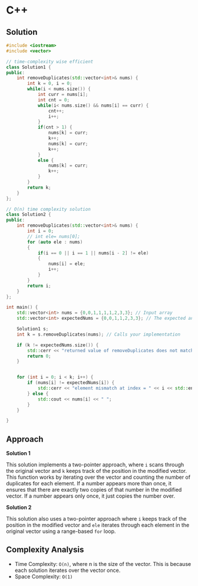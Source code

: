 # C++

## Solution

```cpp
#include <iostream>
#include <vector>

// time-complexity wise efficient
class Solution1 {
public:
    int removeDuplicates(std::vector<int>& nums) {
        int k = 0, i = 0;
        while(i < nums.size()) {
            int curr = nums[i];
            int cnt = 0;
            while(i< nums.size() && nums[i] == curr) {
                cnt++;
                i++;
            }
            if(cnt > 1) {
                nums[k] = curr;
                k++;
                nums[k] = curr;
                k++;
            }
            else {
                nums[k] = curr;
                k++;
            }
        }
        return k;
    }
};

// O(n) time complexity solution
class Solution2 {
public:
    int removeDuplicates(std::vector<int>& nums) {
        int i = 0;
        // int ele= nums[0];
        for (auto ele : nums)
        {
            if(i == 0 || i == 1 || nums[i - 2] != ele)
            {
                nums[i] = ele;
                i++;
            }
        }
        return i;
    }
};

int main() {
    std::vector<int> nums = {0,0,1,1,1,1,2,3,3}; // Input array
    std::vector<int> expectedNums = {0,0,1,1,2,3,3}; // The expected answer with correct length

    Solution1 s;
    int k = s.removeDuplicates(nums); // Calls your implementation

    if (k != expectedNums.size()) {
        std::cerr << "returned value of removeDuplicates does not match the length of expectedNums array" << std::endl;
        return 0;
    }


    for (int i = 0; i < k; i++) {
        if (nums[i] != expectedNums[i]) {
            std::cerr << "element mismatch at index = " << i << std::endl;
        } else {
            std::cout << nums[i] << " ";
        }
    }

}

```

## Approach

**Solution 1**

This solution implements a two-pointer approach, where `i` scans through the original vector and `k` keeps track of the position in the modified vector. This function works by iterating over the vector and counting the number of duplicates for each element. If a number appears more than once, it ensures that there are exactly two copies of that number in the modified vector. If a number appears only once, it just copies the number over.

**Solution 2**

This solution also uses a two-pointer approach where `i` keeps track of the position in the modified vector and `ele` iterates through each element in the original vector using a range-based `for` loop.

## Complexity Analysis

* Time Complexity: `O(n)`, where n is the size of the vector. This is because each solution iterates over the vector once.
* Space Complexity: `O(1)`

